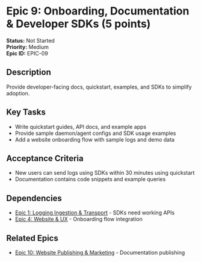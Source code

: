 # Epic 9: Onboarding, Documentation & Developer SDKs (5 points)

**Status:** Not Started  
**Priority:** Medium  
**Epic ID:** EPIC-09

## Description

Provide developer-facing docs, quickstart, examples, and SDKs to simplify adoption.

## Key Tasks

- Write quickstart guides, API docs, and example apps
- Provide sample daemon/agent configs and SDK usage examples
- Add a website onboarding flow with sample logs and demo data

## Acceptance Criteria

- New users can send logs using SDKs within 30 minutes using quickstart
- Documentation contains code snippets and example queries

## Dependencies

- [Epic 1: Logging Ingestion & Transport](epic-01.md) - SDKs need working APIs
- [Epic 4: Website & UX](epic-04.md) - Onboarding flow integration

## Related Epics

- [Epic 10: Website Publishing & Marketing](epic-10.md) - Documentation publishing

